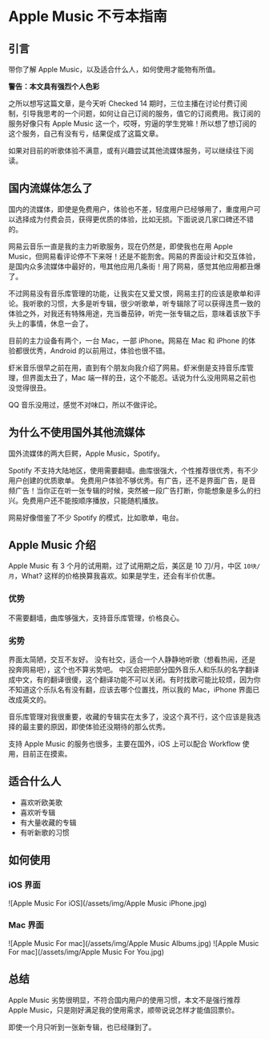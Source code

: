 # Apple Music 不亏本指南

## 引言
带你了解 Apple Music，以及适合什么人，如何使用才能物有所值。

__警告：本文具有强烈个人色彩__

之所以想写这篇文章，是今天听 Checked 14 期时，三位主播在讨论付费订阅制，引导我思考的一个问题，如何让自己订阅的服务，值它的订阅费用。我订阅的服务好像只有 Apple Music 这一个，哎呀，穷逼的学生党嘛！所以想了想订阅的这个服务，自己有没有亏，结果促成了这篇文章。

如果对目前的听歌体验不满意，或有兴趣尝试其他流媒体服务，可以继续往下阅读。

## 国内流媒体怎么了
国内的流媒体，即使是免费用户，体验也不差，轻度用户已经够用了，重度用户可以选择成为付费会员，获得更优质的体验，比如无损。下面说说几家口碑还不错的。

网易云音乐一直是我的主力听歌服务，现在仍然是，即使我也在用 Apple Music，但网易看评论停不下来呀！还是不能割舍。网易的界面设计和交互体验，是国内众多流媒体中最好的，甩其他应用几条街！用了网易，感觉其他应用都丑爆了。

不过网易没有音乐库管理的功能，让我实在又爱又恨，网易主打的应该是歌单和评论。我听歌的习惯，大多是听专辑，很少听歌单，听专辑除了可以获得连贯一致的体验之外，对我还有特殊用途，充当番茄钟，听完一张专辑之后，意味着该放下手头上的事情，休息一会了。

目前的主力设备有两个，一台 Mac，一部 iPhone。网易在 Mac 和 iPhone 的体验都很优秀，Android 的以前用过，体验也很不错。

虾米音乐很早之前在用，直到有个朋友向我介绍了网易。虾米倒是支持音乐库管理，但界面太丑了，Mac 端一样的丑，这个不能忍。话说为什么没用网易之前也没觉得很丑。

QQ 音乐没用过，感觉不对味口，所以不做评论。

## 为什么不使用国外其他流媒体
国外流媒体的两大巨鳄，Apple Music，Spotify。

Spotify 不支持大陆地区，使用需要翻墙。曲库很强大，个性推荐很优秀，有不少用户创建的优质歌单。
免费用户体验不够优秀。有广告，还不是界面广告，是音频广告！当你正在听一张专辑的时候，突然被一段广告打断，你能想象是多么的扫兴。免费用户还不能按顺序播放，只能随机播放。

网易好像借鉴了不少 Spotify 的模式，比如歌单，电台。

## Apple Music 介绍
Apple Music 有 3 个月的试用期，过了试用期之后，美区是 10 刀/月，中区 `10块/月`，What? 这样的价格换算我喜欢。如果是学生，还会有半价优惠。

### 优势
不需要翻墙，曲库够强大，支持音乐库管理，价格良心。

### 劣势 
界面太简陋，交互不友好。
没有社交，适合一个人静静地听歌（想看热闹，还是投奔网易吧），这个也不算劣势吧。
中区会把把部分国外音乐人和乐队的名字翻译成中文，有的翻译很傻，这个翻译功能不可以关闭。有时找歌可能比较烦，因为你不知道这个乐队名有没有翻，应该去哪个位置找，所以我的 Mac，iPhone 界面已改成英文的。

音乐库管理对我很重要，收藏的专辑实在太多了，没这个真不行，这个应该是我选择的最主要的原因，即使体验还没期待的那么优秀。

支持 Apple Music 的服务也很多，主要在国外，iOS 上可以配合 Workflow 使用，目前正在摸索。

## 适合什么人
- 喜欢听欧美歌
- 喜欢听专辑
- 有大量收藏的专辑
- 有听新歌的习惯

## 如何使用

### iOS 界面
![Apple Music For iOS](/assets/img/Apple Music iPhone.jpg)

### Mac 界面
![Apple Music For mac](/assets/img/Apple Music Albums.jpg)
![Apple Music For mac](/assets/img/Apple Music For You.jpg)

## 总结
Apple Music 劣势很明显，不符合国内用户的使用习惯，本文不是强行推荐 Apple Music，只是刚好满足我的使用需求，顺带说说怎样才能值回票价。

即使一个月只听到一张新专辑，也已经赚到了。




